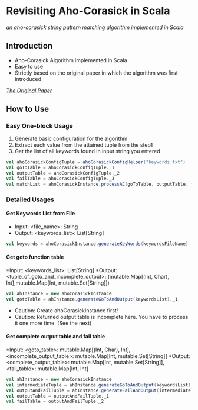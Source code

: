 # Revisiting Aho-Corasick in Scala
*an aho-corasick string pattern matching algorithm implemented in Scala*

## Introduction 
* Aho-Corasick Algorithm implemented in Scala
* Easy to use
* Strictly based on the original paper in which the algorithm was first introduced

*[The Original Paper <Efficient String Matching: An Aid to Bibliographic Search>](http://citeseerx.ist.psu.edu/viewdoc/download?doi=10.1.1.96.4671&rep=rep1&type=pdf)*

## How to Use

### Easy One-block Usage
1. Generate basic configuration for the algorithm
2. Extract each value from the attained tuple from the step1
3. Get the list of all keywords found in input string you entered 

```Scala
val ahoCorasickConfigTuple = ahoCorasickConfigHelper("keywords.txt")
val goToTable = ahoCorasickConfigTuple._1
val outputTable = ahoCorasickConfigTuple._2
val failTable = ahoCorasickConfigTuple._3
val matchList = ahoCorasickInstance.processAC(goToTable, outputTable, failTable, inputStr)
```

### Detailed Usages

#### Get Keywords List from File
* Input: <file_name>: String
* Output: <keywords_list>: List[String]

```Scala
val keywords = ahoCorasickInstance.generateKeyWords(keywordsFileName)
```

#### Get goto function table
*Input: <keywords_list>: List[String]
*Output: <tuple_of_goto_and_incomplete_output>: (mutable.Map[(Int, Char), Int],mutable.Map[Int, mutable.Set[String]])

```Scala
val ahInstance = new ahoCorasickInstance
val gotoTable = ahInstance.generateGoToAndOutput(keywordsList)._1
```

- Caution: Create ahoCorasickInstance first!
- Caution: Returned output table is incomplete here. You have to process it one more time. (See the next)

#### Get complete output table and fail table
*Input: <goto_table>: mutable.Map[(Int, Char), Int], <incomplete_output_table>: mutable.Map[Int, mutable.Set[String]]
*Output: <complete_output_table>: mutable.Map[Int, mutable.Set[String]], <fail_table>: mutable.Map[Int, Int]

```Scala
val ahInstance = new ahoCorasickInstance
val intermediateTuple = ahInstance.generateGoToAndOutput(keywordsList)
val outputAndFailTuple = ahInstance.generateFailAndOutput(intermediateTuple._1, intermediateTuple._2)
val outputTable = outputAndFailTuple._1
val failTable = outputAndFailTuple._2
```
